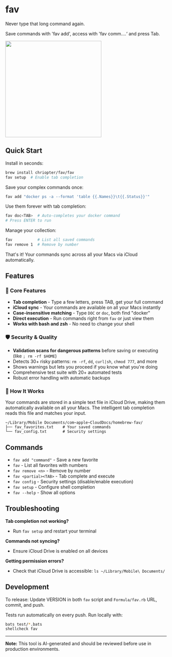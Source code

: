 # fav

Never type that long command again.

Save commands with 'fav add', access with 'fav comm....‘ and press Tab. 

<img src="https://github.com/user-attachments/assets/2bd04cfe-9dff-4080-a8ca-2bfd0a3f5893" width="300">


## Quick Start

Install in seconds:
```bash
brew install chriopter/fav/fav
fav setup  # Enable tab completion
```

Save your complex commands once:
```bash
fav add "docker ps -a --format 'table {{.Names}}\t{{.Status}}'"
```

Use them forever with tab completion:
```bash
fav doc<TAB>  # Auto-completes your docker command
# Press ENTER to run
```

Manage your collection:
```bash
fav           # List all saved commands
fav remove 1  # Remove by number
```

That's it! Your commands sync across all your Macs via iCloud automatically.

## Features

### 🚀 Core Features
- **Tab completion** - Type a few letters, press TAB, get your full command
- **iCloud sync** - Your commands are available on all your Macs instantly
- **Case-insensitive matching** - Type `DOC` or `doc`, both find "docker"
- **Direct execution** - Run commands right from `fav` or just view them
- **Works with bash and zsh** - No need to change your shell

### 🛡️ Security & Quality
- **Validation scans for dangerous patterns** before saving or executing (like `; rm -rf $HOME`)
- Detects 30+ risky patterns: `rm -rf`, `dd`, `curl|sh`, `chmod 777`, and more
- Shows warnings but lets you proceed if you know what you're doing
- Comprehensive test suite with 20+ automated tests
- Robust error handling with automatic backups

### 📁 How It Works
Your commands are stored in a simple text file in iCloud Drive, making them automatically available on all your Macs. The intelligent tab completion reads this file and matches your input.

```
~/Library/Mobile Documents/com~apple~CloudDocs/homebrew-fav/
├── fav_favorites.txt    # Your saved commands
└── fav_config.txt       # Security settings
```

## Commands

- `fav add "command"` - Save a new favorite
- `fav` - List all favorites with numbers  
- `fav remove <n>` - Remove by number
- `fav <partial><TAB>` - Tab complete and execute
- `fav config` - Security settings (disable/enable execution)
- `fav setup` - Configure shell completion
- `fav --help` - Show all options

## Troubleshooting

**Tab completion not working?** 
- Run `fav setup` and restart your terminal

**Commands not syncing?** 
- Ensure iCloud Drive is enabled on all devices

**Getting permission errors?** 
- Check that iCloud Drive is accessible: `ls ~/Library/Mobile\ Documents/`

## Development

To release: Update VERSION in both `fav` script and `Formula/fav.rb` URL, commit, and push.

Tests run automatically on every push. Run locally with:
```bash
bats test/*.bats
shellcheck fav
```

---

**Note:** This tool is AI-generated and should be reviewed before use in production environments.